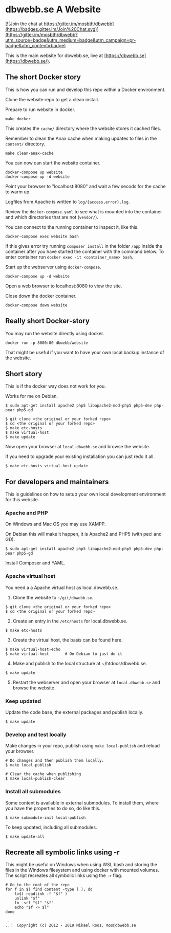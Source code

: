 dbwebb.se A Website
================================

[![Join the chat at https://gitter.im/mosbth/dbwebb](https://badges.gitter.im/Join%20Chat.svg)](https://gitter.im/mosbth/dbwebb?utm_source=badge&utm_medium=badge&utm_campaign=pr-badge&utm_content=badge)

This is the main website for dbwebb.se, live at [https://dbwebb.se](https://dbwebb.se/).



The short Docker story
--------------------------------

This is how you can run and develop this repo within a Docker environment.

Clone the website repo to get a clean install.

Prepare to run website in docker.

```
make docker
```

This creates the `cache/` directory where the website stores it cached files.

Remember to clean the Anax cache when making updates to files in the `content/` directory.

```
make clean-anax-cache
```

You can now can start the website container.

```
docker-compose up website
docker-compose up -d website
```

Point your browser to "localhost:8080" and wait a few secods for the cache to warm up.

Logfiles from Apache is written to `log/{access,error}.log`.

Review the `docker-compose.yaml` to see what is mounted into the container and which directories that are not (`vendor/`).

You can connect to the running container to inspect it, like this.

```
docker-compose exec website bash
```


If this gives error try running `composer install` in the folder `/app` inside the container after you have started the container with the command below. To enter container run `docker exec -it <container_name> bash`.

Start up the webserver using `docker-compose`.

```
docker-compose up -d website
```

Open a web browser to localhost:8080 to view the site.

Close down the docker container.

```
docker-compose down website
```


Really short Docker-story
--------------------------------

You may run the website directly using docker.

```
docker run -p 8080:80 dbwebb/website
```

That might be useful if you want to have your own local backup instance of the website.



Short story
--------------------------------

This is if the docker way does not work for you.

Works for me on Debian.

```
$ sudo apt-get install apache2 php5 libapache2-mod-php5 php5-dev php-pear php5-gd
```

```
$ git clone <the original or your forked repo>
$ cd <the original or your forked repo>
$ make etc-hosts
$ make virtual-host
$ make update
```

Now open your browser at `local.dbwebb.se` and browse the website.

If you need to upgrade your existing installation you can just redo it all.

```
$ make etc-hosts virtual-host update
```



For developers and maintainers
--------------------------------

This is guidelines on how to setup your own local development environment for this website.



### Apache and PHP

On Windows and Mac OS you may use XAMPP.

On Debian this will make it happen, it is Apache2 and PHP5 (with pecl and GD).

```
$ sudo apt-get install apache2 php5 libapache2-mod-php5 php5-dev php-pear php5-gd
```

Install Composer and YAML.



### Apache virtual host

You need a a Apache virtual host as local.dbwebb.se.

1) Clone the website to `~/git/dbwebb.se`.

```
$ git clone <the original or your forked repo>
$ cd <the original or your forked repo>
```

2) Create an entry in the `/etc/hosts` for local.dbwebb.se.

```
$ make etc-hosts
```

3) Create the virtual host, the basis can be found here.

```
$ make virtual-host-echo
$ make virtual-host       # On Debian to just do it
```

4) Make and publish to the local structure at ~/htdocs/dbwebb.se.

```
$ make update
```

5) Restart the webserver and open your browser at `local.dbwebb.se` and browse the website.



### Keep updated

Update the code base, the external packages and publish locally.

```
$ make update
```



### Develop and test locally

Make changes in your repo, publish using `make local-publish` and reload your browser.

```
# Do changes and then publish them locally.
$ make local-publish

# Clear the cache when publishing
$ make local-publish-clear
```



### Install all submodules

Some content is available in external submodules. To install them, where you have the properties to do so, do like this.

```
$ make submodule-init local-publish
```

To keep updated, including all submodules.

```
$ make update-all
```



Recreate all symbolic links using -r
--------------------------------

This might be useful on Windows when using WSL bash and storing the files in the Windows filesystem and using docker with mounted volumes. The script recreates all symbolic links using the `-r` flag.

```
# Go to the root of the repo
for f in $( find content -type l ); do
    l=$( readlink -f "$f" )
    unlink "$f"
    ln -srf "$l" "$f"
    echo "$f -> $l"
done
```



```                                                            
 .                                                             
..:  Copyright (c) 2012 - 2019 Mikael Roos, mos@dbwebb.se   
```                                                            
